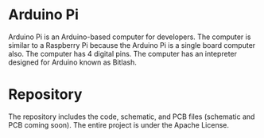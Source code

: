 Arduino Pi
=========

Arduino Pi is an Arduino-based computer for developers. The computer is similar to a Raspberry Pi because the Arduino Pi is a single board computer also. The computer has 4 digital pins. The computer has an intepreter designed for Arduino known as Bitlash.

Repository
=========

The repository includes the code, schematic, and PCB files (schematic and PCB coming soon). The entire project is under the Apache License. 

